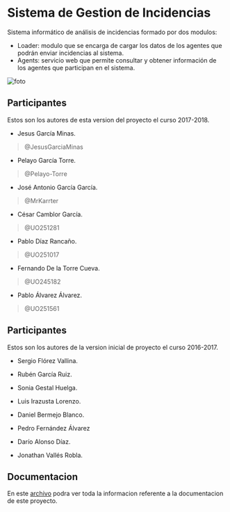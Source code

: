 # Sistema de Gestion de Incidencias #

Sistema informático de análisis de incidencias formado por dos modulos:

- Loader: modulo que se encarga de cargar los datos de los agentes que podrán enviar incidencias al sistema.
- Agents: servicio web que permite consultar y obtener información de los agentes que participan en el sistema.

![foto](https://user-images.githubusercontent.com/35923796/36105672-87c339da-1015-11e8-8da8-fea19e86ff75.jpg)


## Participantes ##

Estos son los autores de esta version del proyecto el curso 2017-2018.

+ Jesus García Minas.
> @JesusGarciaMinas

+ Pelayo García Torre.
> @Pelayo-Torre

+ José Antonio García García.
> @MrKarrter

+ César Camblor García.
> @UO251281

+ Pablo Díaz Rancaño.
> @UO251017

+ Fernando De la Torre Cueva.
> @UO245182

+ Pablo Álvarez Álvarez.
> @UO251561

## Participantes ##

Estos son los autores de la version inicial de proyecto el curso 2016-2017.

+ Sergio Flórez Vallina.

+ Rubén García Ruiz. 

+ Sonia Gestal Huelga.

+ Luis Irazusta Lorenzo.

+ Daniel Bermejo Blanco.

+ Pedro Fernández Álvarez

+ Darío Alonso Díaz.

+ Jonathan Vallés Robla.

## Documentacion ##

En este [archivo](https://unioviedo-my.sharepoint.com/:w:/g/personal/uo251317_uniovi_es/ETHUdS_GyjNHiUy6GJEVLPoB6QVrTnqh-6XOqBtsLwIL5w?e=cE5Ztd) podra ver toda la informacion referente a la documentacion de este proyecto.
